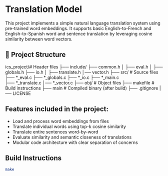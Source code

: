 # Translation Model

This project implements a simple natural language translation system using pre-trained word embeddings. It supports basic English-to-French and English-to-Spanish word and sentence translation by leveraging cosine similarity between word vectors.

## 📁 Project Structure

ics_project/# Header files 
├── include/ 
 ├── common.h │ 
 ├── eval.h │ 
 ├── globals.h 
 ├── io.h │ 
 ├── translate.h 
 │── vector.h 
├── src/ # Source files 
  ├── *_eval.c 
  ├── *_globals.c 
  ├── *_io.c 
  ├── *_main.c  
  ├── *_translate.c 
  │── *_vector.c
├── obj/ # Object files 
├── makefile # Build instructions 
├── main # Compiled binary (after build) 
├── .gitignore 
|── LICENSE



## Features included in the project:

- Load and process word embeddings from files
- Translate individual words using top-k cosine similarity
- Translate entire sentences word-by-word
- Evaluate similarity and semantic closeness of translations
- Modular code architecture with clear separation of concerns

## Build Instructions

```bash
make
